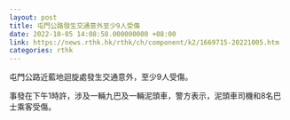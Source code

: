 ```yaml
---
layout: post
title: 屯門公路發生交通意外至少9人受傷
date: 2022-10-05 14:08:58.000000000 +08:00
link: https://news.rthk.hk/rthk/ch/component/k2/1669715-20221005.htm
categories: rthk
---
```


屯門公路近藍地迴旋處發生交通意外，至少9人受傷。

事發在下午1時許，涉及一輛九巴及一輛泥頭車，警方表示，泥頭車司機和8名巴士乘客受傷。
